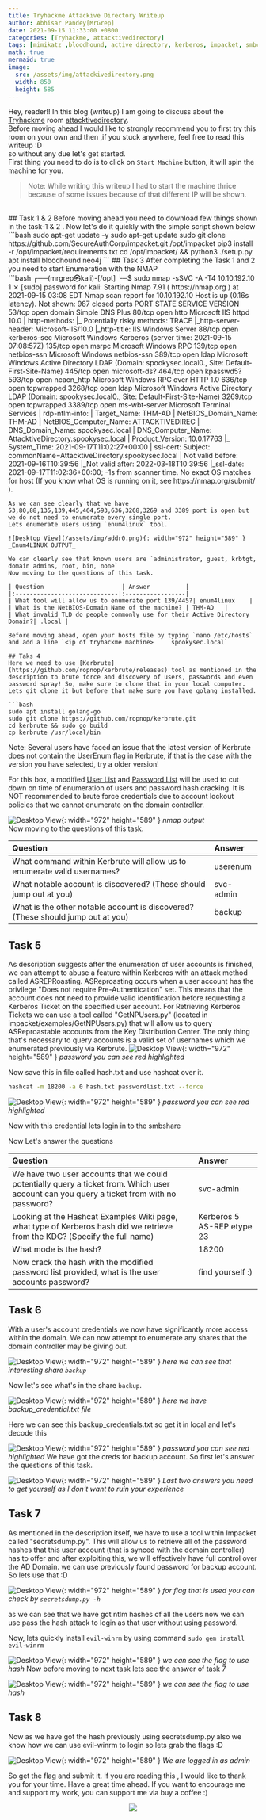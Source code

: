 ```yaml
---
title: Tryhackme Attackive Directory Writeup
author: Abhisar Pandey[MrGrep]
date: 2021-09-15 11:33:00 +0800
categories: [Tryhackme, attacktivedirectory]
tags: [mimikatz ,bloodhound, active directory, kerberos, impacket, smbclient, winrm, hashcat]
math: true
mermaid: true
image:
  src: /assets/img/attackivedirectory.png
  width: 850
  height: 585
---
```


Hey, reader!! In this blog (writeup) I am going to discuss about the [Tryhackme](https://tryhackme.com) room [attacktivedirectory](https://tryhackme.com/room/attacktivedirectory).<br>
Before moving ahead I would like to strongly recommend you to first try this room on your own and then ,if you stuck anywhere, feel free to read this writeup :D<br>
so without any due let's get started.<br>
First thing you need to do is to click on `Start Machine` button, it will spin the machine for you.
> Note: While writing this writeup I had to start the machine thrice because of some issues because of that different IP will be shown.

<br>
## Task 1 & 2
Before moving ahead you need to download few things shown in the task-1 & 2 .  Now let's do it quickly with the simple script shown below<br>
```bash
sudo apt-get update -y
sudo apt-get update 
sudo git clone https://github.com/SecureAuthCorp/impacket.git /opt/impacket
pip3 install -r /opt/impacket/requirements.txt
cd /opt/impacket/ && python3 ./setup.py 
apt install bloodhound neo4j
```
## Task 3
After completing the Task 1 and 2 you need to start Enumeration with the NMAP<br>
```bash
┌──(mrgrep㉿kali)-[/opt]
└─$ sudo nmap -sSVC -A -T4 10.10.192.10                                  1 ⨯
[sudo] password for kali: 
Starting Nmap 7.91 ( https://nmap.org ) at 2021-09-15 03:08 EDT
Nmap scan report for 10.10.192.10
Host is up (0.16s latency).
Not shown: 987 closed ports
PORT     STATE SERVICE       VERSION
53/tcp   open  domain        Simple DNS Plus
80/tcp   open  http          Microsoft IIS httpd 10.0
| http-methods: 
|_  Potentially risky methods: TRACE
|_http-server-header: Microsoft-IIS/10.0
|_http-title: IIS Windows Server
88/tcp   open  kerberos-sec  Microsoft Windows Kerberos (server time: 2021-09-15 07:08:57Z)
135/tcp  open  msrpc         Microsoft Windows RPC
139/tcp  open  netbios-ssn   Microsoft Windows netbios-ssn
389/tcp  open  ldap          Microsoft Windows Active Directory LDAP (Domain: spookysec.local0., Site: Default-First-Site-Name)
445/tcp  open  microsoft-ds?
464/tcp  open  kpasswd5?
593/tcp  open  ncacn_http    Microsoft Windows RPC over HTTP 1.0
636/tcp  open  tcpwrapped
3268/tcp open  ldap          Microsoft Windows Active Directory LDAP (Domain: spookysec.local0., Site: Default-First-Site-Name)
3269/tcp open  tcpwrapped
3389/tcp open  ms-wbt-server Microsoft Terminal Services
| rdp-ntlm-info: 
|   Target_Name: THM-AD
|   NetBIOS_Domain_Name: THM-AD
|   NetBIOS_Computer_Name: ATTACKTIVEDIREC
|   DNS_Domain_Name: spookysec.local
|   DNS_Computer_Name: AttacktiveDirectory.spookysec.local
|   Product_Version: 10.0.17763
|_  System_Time: 2021-09-17T11:02:27+00:00
| ssl-cert: Subject: commonName=AttacktiveDirectory.spookysec.local
| Not valid before: 2021-09-16T10:39:56
|_Not valid after:  2022-03-18T10:39:56
|_ssl-date: 2021-09-17T11:02:36+00:00; -1s from scanner time.
No exact OS matches for host (If you know what OS is running on it, see https://nmap.org/submit/ ).


``` 
As we can see clearly that we have 53,80,88,135,139,445,464,593,636,3268,3269 and 3389 port is open but we do not need to enumerate every single port.
Lets enumerate users using `enum4linux` tool.

![Desktop View](/assets/img/addr0.png){: width="972" height="589" }
_Enum4LINUX OUTPUT_

We can clearly see that known users are `administrator, guest, krbtgt, domain admins, root, bin, none`
Now moving to the questions of this task.

| Question                      | Answer          |
|:-----------------------------|:-----------------|
| What tool will allow us to enumerate port 139/445?| enum4linux    |
| What is the NetBIOS-Domain Name of the machine? | THM-AD   |
| What invalid TLD do people commonly use for their Active Directory Domain?| .local |

Before moving ahead, open your hosts file by typing `nano /etc/hosts` and add a line `<ip of tryhackme machine>     spookysec.local`

## Taks 4
Here we need to use [Kerbrute](https://github.com/ropnop/kerbrute/releases) tool as mentioned in the description to brute force and discovery of users, passwords and even password spray! So, make sure to clone that in your local computer. 
Lets git clone it but before that make sure you have golang installed.

```bash
sudo apt install golang-go
sudo git clone https://github.com/ropnop/kerbrute.git
cd kerbrute && sudo go build
cp kerbrute /usr/local/bin
```
Note: Several users have faced an issue that the latest version of Kerbrute does not contain the UserEnum flag in Kerbrute, if that is the case with the version you have selected, try a older version!

For this box, a modified [User List](https://raw.githubusercontent.com/Sq00ky/attacktive-directory-tools/master/userlist.txt) and [Password List](https://raw.githubusercontent.com/Sq00ky/attacktive-directory-tools/master/passwordlist.txt) will be used to cut down on time of enumeration of users and password hash cracking. It is NOT recommended to brute force credentials due to account lockout policies that we cannot enumerate on the domain controller.

![Desktop View](/assets/img/addr.png){: width="972" height="589" }
_nmap output_
<br>
Now moving to the questions of this task.

| Question                      | Answer          |
|:-----------------------------|:-----------------|
| What command within Kerbrute will allow us to enumerate valid usernames?| userenum    |
| What notable account is discovered? (These should jump out at you) | svc-admin   |
| What is the other notable account is discovered? (These should jump out at you)| backup |

## Task 5
As description suggests after the enumeration of user accounts is finished, we can attempt to abuse a feature within Kerberos with an attack method called ASREPRoasting. ASReproasting occurs when a user account has the privilege "Does not require Pre-Authentication" set. This means that the account does not need to provide valid identification before requesting a Kerberos Ticket on the specified user account.
For Retrieving Kerberos Tickets we can use a tool called "GetNPUsers.py" (located in impacket/examples/GetNPUsers.py) that will allow us to query ASReproastable accounts from the Key Distribution Center. The only thing that's necessary to query accounts is a valid set of usernames which we enumerated previously via Kerbrute.
![Desktop View](/assets/img/addr4.png){: width="972" height="589" }
_password you can see red highlighted_

Now save this in file called hash.txt and use hashcat over it.
```bash
hashcat -m 18200 -a 0 hash.txt passwordlist.txt --force
```

![Desktop View](/assets/img/addr_pss.png){: width="972" height="589" }
_password you can see red highlighted_

Now with this credential lets login in to the smbshare

Now Let's answer the questions

| Question                      | Answer          |
|:-----------------------------|:-----------------|
| We have two user accounts that we could potentially query a ticket from. Which user account can you query a ticket from with no password?| svc-admin   |
| Looking at the Hashcat Examples Wiki page, what type of Kerberos hash did we retrieve from the KDC? (Specify the full name) | Kerberos 5 AS-REP etype 23  |
|What mode is the hash?| 18200 | 
| Now crack the hash with the modified password list provided, what is the user accounts password? | find yourself :)



## Task 6
With a user's account credentials we now have significantly more access within the domain. We can now attempt to enumerate any shares that the domain controller may be giving out.

![Desktop View](/assets/img/addr2.png){: width="972" height="589" }
_here we can see that interesting share `backup`_

Now let's see what's in the share `backup`.


![Desktop View](/assets/img/addr1.png){: width="972" height="589" }
_here we have backup_credential.txt file_

Here we can see this backup_credentials.txt so get it in local and let's decode this 

![Desktop View](/assets/img/addr3.png){: width="972" height="589" }
_password you can see red highlighted_
We have got the creds for backup account. So first let's answer the questions of this task.

![Desktop View](/assets/img/addr5.png){: width="972" height="589" }
_Last two answers you need to get yourself as I don't want to ruin your experience_

## Task 7

As mentioned in the description itself, we have to use a tool within Impacket called "secretsdump.py". This will allow us to retrieve all of the password hashes that this user account (that is synced with the domain controller) has to offer and after exploiting this, we will effectively have full control over the AD Domain. we can use previously found password for backup account.
So lets use that :D

![Desktop View](/assets/img/addr6.png){: width="972" height="589" }
_for flag that is used you can check by `secretsdump.py -h`_

as we can see that we have got ntlm hashes of all the users now we can use pass the hash attack to login as that user without using password.

Now, lets quickly install `evil-winrm` by using command `sudo gem install evil-winrm` 

![Desktop View](/assets/img/addr7.png){: width="972" height="589" }
_we can see the flag to use hash_
Now before moving to next task lets see the answer of task 7

![Desktop View](/assets/img/addr8.png){: width="972" height="589" }
_we can see the flag to use hash_

## Task 8

Now as we have got the hash previously using secretsdump.py also we know how we can use evil-winrm to login so lets grab the flags :D

![Desktop View](/assets/img/addr9.png){: width="972" height="589" }
_We are logged in as admin_

So get the flag and submit it.
If you are reading this , I would like to thank you for your time. Have a great time ahead.
If you want to encourage me and support my work, you can support me via buy a coffee :)
<br>
<center><a href="https://www.buymeacoffee.com/0xMrGrep"><img src="https://img.buymeacoffee.com/button-api/?text=Buy me a coffee&emoji=&slug=0xMrGrep&button_colour=ff0000&font_colour=ffffff&font_family=Lato&outline_colour=ffffff&coffee_colour=FFDD00"></a></center>





